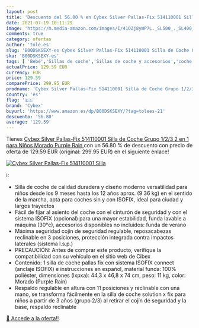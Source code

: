 ```yaml
---
layout: post
title: 'Descuento del 56.80 % en Cybex Silver Pallas-Fix 514110001 Silla '
date: 2021-07-19 10:11:29
image: 'https://m.media-amazon.com/images/I/41OZj8yWP7L._SL500_._SL400_.jpg'
comments: true
category: ofertas
author: 'tole.es'
slug: 'B00DSKSEXY-es Cybex Silver Pallas-Fix 514110001 Silla de Coche Grupo...'
sku: 'B00DSKSEXY-es'
tags: [ 'Bebé','Sillas de coche','Sillas de coche y accesorios','coche','cybex','de','silla', ]
actualPrice: 129.59 EUR
currency: EUR
price: 129.59
comparePrice: 299.95 EUR
prodname: 'Cybex Silver Pallas-Fix 514110001 Silla de Coche Grupo 1/2/3  2 en 1  para Niños  Morado  Purple Rain '
country: 'es'
flag: '🇪🇸'
brand: 'Cybex'
buyurl: 'https://www.amazon.es/dp/B00DSKSEXY/?tag=tolees-21'
descuento: '56.80'
average: '129.59'
---
```


Tienes [Cybex Silver Pallas-Fix 514110001 Silla de Coche Grupo 1/2/3  2 en 1  para Niños  Morado  Purple Rain ](https://www.amazon.es/dp/B00DSKSEXY/?tag=tolees-21) con un 56.80 % de descuento con precio de oferta de 129.59 EUR (original: 299.95 EUR) en el siguiente enlace!

[![Cybex Silver Pallas-Fix 514110001 Silla ](https://m.media-amazon.com/images/I/41OZj8yWP7L._SL500_._SL400_.jpg)](https://www.amazon.es/dp/B00DSKSEXY/?tag=tolees-21)

ℹ️:

- Silla de coche de calidad duradera y diseño moderno versatilidad para niños desde los 9 meses hasta los 12 años aprox. (9 36 kg) en el sentido de la marcha, apta para coches sin y con ISOFIX, ideal para ciudad y largos trayectos
- Fácil de fijar al asiento del coche con el cinturón de seguridad y con el sistema ISOFIX (opcional) para una mayor estabilidad, funda lavable a máquina (30°c), accesorios disponibles no incluidos: funda de verano
- Máxima seguridad cojín de seguridad regulable, reposacabezas reclinable en 3 posiciones, protección integrada contra impactos laterales (sistema l.s.p.)
- PRECAUCIÓN: Antes de comprar este producto, verifique la compatibilidad con su vehículo en el sitio web de Cibex
- Contenido: 1 silla de coche pallas fix con sistema ISOFIX connect (anclaje ISOFIX) e instrucciones en español, material funda: 100% poliéster, dimensiones (lxpxa): 44,3 x 46,8 x 74 cm, peso: 11 kg, color: Morado (Purple Rain)
- Respaldo regulable en altura con 11 posiciones y reclinable con una mano, se transforma fácilmente en la silla de coche solution x fix para niños a partir de 3 años (grupo 2/3) al retirar el cojín de seguridad y la base, respaldo reclinable

[🛒 Accede a la oferta!!](https://www.amazon.es/dp/B00DSKSEXY/?tag=tolees-21)
